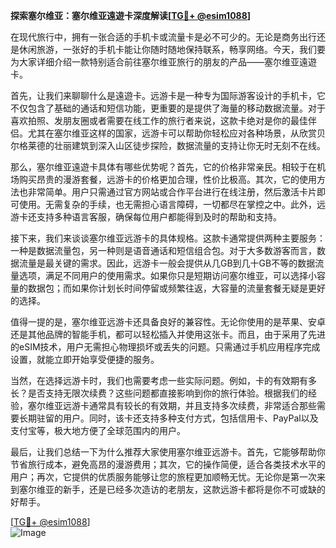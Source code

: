 **探索塞尔维亚：塞尔维亚遠遊卡深度解读[[TG💪+ @esim1088](https://t.me/s/esim1088)]**

在现代旅行中，拥有一张合适的手机卡或流量卡是必不可少的。无论是商务出行还是休闲旅游，一张好的手机卡能让你随时随地保持联系，畅享网络。今天，我们要为大家详细介绍一款特别适合前往塞尔维亚旅行的朋友的产品——塞尔维亚遠遊卡。

首先，让我们来聊聊什么是遠遊卡。远游卡是一种专为国际游客设计的手机卡，它不仅包含了基础的通话和短信功能，更重要的是提供了海量的移动数据流量。对于喜欢拍照、发朋友圈或者需要在线工作的旅行者来说，这款卡绝对是你的最佳伴侣。尤其在塞尔维亚这样的国家，远游卡可以帮助你轻松应对各种场景，从欣赏贝尔格莱德的壮丽建筑到深入山区徒步探险，数据流量的支持让你无时无刻不在线。

那么，塞尔维亚遠遊卡具体有哪些优势呢？首先，它的价格非常亲民。相较于在机场购买昂贵的漫游套餐，远游卡的价格更加合理，性价比极高。其次，它的使用方法也非常简单。用户只需通过官方网站或合作平台进行在线注册，然后激活卡片即可使用。无需复杂的手续，也无需担心语言障碍，一切都尽在掌控之中。此外，远游卡还支持多种语言客服，确保每位用户都能得到及时的帮助和支持。

接下来，我们来谈谈塞尔维亚远游卡的具体规格。这款卡通常提供两种主要服务：一种是数据流量包，另一种则是语音通话和短信组合包。对于大多数游客而言，数据流量是最关键的需求。因此，远游卡一般会提供从几GB到几十GB不等的数据流量选项，满足不同用户的使用需求。如果你只是短期访问塞尔维亚，可以选择小容量的数据包；而如果你计划长时间停留或频繁往返，大容量的流量套餐无疑是更好的选择。

值得一提的是，塞尔维亚远游卡还具备良好的兼容性。无论你使用的是苹果、安卓还是其他品牌的智能手机，都可以轻松插入并使用这张卡。而且，由于采用了先进的eSIM技术，用户无需担心物理损坏或丢失的问题。只需通过手机应用程序完成设置，就能立即开始享受便捷的服务。

当然，在选择远游卡时，我们也需要考虑一些实际问题。例如，卡的有效期有多长？是否支持无限次续费？这些问题都直接影响到你的旅行体验。根据我们的经验，塞尔维亚远游卡通常具有较长的有效期，并且支持多次续费，非常适合那些需要长期驻留的用户。同时，该卡还支持多种支付方式，包括信用卡、PayPal以及支付宝等，极大地方便了全球范围内的用户。

最后，让我们总结一下为什么推荐大家使用塞尔维亚远游卡。首先，它能够帮助你节省旅行成本，避免高昂的漫游费用；其次，它的操作简便，适合各类技术水平的用户；再次，它提供的优质服务能够让您的旅程更加顺畅无忧。无论你是第一次来到塞尔维亚的新手，还是已经多次造访的老朋友，这款远游卡都将是你不可或缺的好帮手。

[[TG💪+ @esim1088](https://t.me/s/esim1088)]  
![Image](https://i.postimg.cc/4NQfJmqS/Snipaste-2025-05-13-00-14-12.png)